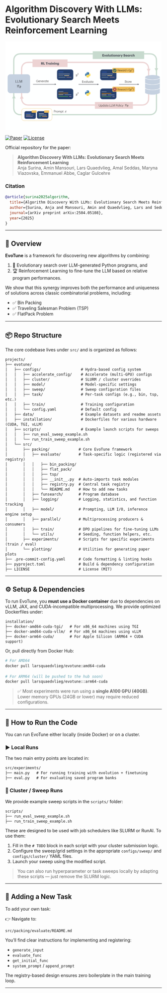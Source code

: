 # Algorithm Discovery With LLMs: Evolutionary Search Meets Reinforcement Learning

![Method Image](./data/readme/method-fig.png)

[![Paper](https://img.shields.io/badge/Paper-arXiv%20preprint-b31b1b.svg)](https://arxiv.org/abs/2504.05108)
[![License](https://img.shields.io/github/license/CLAIRE-Labo/EvoTune)](./LICENSE)

Official repository for the paper:

> **Algorithm Discovery With LLMs: Evolutionary Search Meets Reinforcement Learning**  
> Anja Surina, Amin Mansouri, Lars Quaedvlieg, Amal Seddas, Maryna Viazovska, Emmanuel Abbe, Caglar Gulcehre

### Citation
```bibtex
@article{surina2025algorithm,
  title={Algorithm Discovery With LLMs: Evolutionary Search Meets Reinforcement Learning},
  author={Surina, Anja and Mansouri, Amin and Quaedvlieg, Lars and Seddas, Amal and Viazovska, Maryna and Abbe, Emmanuel and Gulcehre, Caglar},
  journal={arXiv preprint arXiv:2504.05108},
  year={2025}
}
```

---

## 🧠 Overview

**EvoTune** is a framework for discovering new algorithms by combining:

1. 🧬 Evolutionary search over LLM-generated Python programs, and
2. 🏆 Reinforcement Learning to fine-tune the LLM based on relative program performances.

We show that this synergy improves both the performance and uniqueness of solutions across classic combinatorial problems, including:
- ✅ Bin Packing
- ✅ Traveling Salesman Problem (TSP)
- ✅ FlatPack Problem

---

## 📦 Repo Structure

The core codebase lives under ```src/``` and is organized as follows:

```plaintext
projects/
├── evotune/
│   ├── configs/                  # Hydra-based config system
│   │   ├── accelerate_config/    # Accelerate (multi-GPU) configs
│   │   ├── cluster/              # SLURM / cluster overrides
│   │   ├── model/                # Model-specific settings
│   │   ├── sweep/                # Sweep configuration files
│   │   ├── task/                 # Per-task configs (e.g., bin, tsp, etc.)
│   │   ├── train/                # Training configuration
│   │   └── config.yaml           # Default config
│   ├── data/                     # Example datasets and readme assets
│   ├── installation/             # Dockerfiles for various hardware (CUDA, TGI, vLLM)
│   ├── scripts/                  # Example launch scripts for sweeps
│   │   ├── run_eval_sweep_example.sh
│   │   └── run_train_sweep_example.sh
│   └── src/
│       ├── packing/             # Core EvoTune framework
│       │   ├── evaluate/        # Task-specific logic (registered via registry)
│       │   │   ├── bin_packing/
│       │   │   ├── flat_pack/
│       │   │   ├── tsp/
│       │   │   ├── __init__.py  # Auto-imports task modules
│       │   │   ├── registry.py  # Central task registry
│       │   │   └── README.md    # How to add new tasks
│       │   ├── funsearch/       # Program database
│       │   ├── logging/         # Logging, statistics, and function tracking
│       │   ├── model/           # Prompting, LLM I/O, inference engine setup
│       │   ├── parallel/        # Multiprocessing producers & consumers
│       │   ├── train/           # DPO pipelines for fine-tuning LLMs
│       │   └── utils/           # Seeding, function helpers, etc.
│       ├── experiments/         # Scripts for specific experiments (train / eval)
│       └── plotting/            # Utilities for generating paper plots
├── .pre-commit-config.yaml      # Code formatting & linting hooks
├── pyproject.toml               # Build & dependency configuration
├── LICENSE                      # License (MIT)
```

---

## ⚙️ Setup & Dependencies

To run EvoTune, you **must use a Docker container** due to dependencies on vLLM, JAX, and CUDA-incompatible multiprocessing. We provide optimized Dockerfiles under:

```plaintext
installation/
├── docker-amd64-cuda-tgi/   # For x86_64 machines using TGI
├── docker-amd64-cuda-vllm/  # For x86_64 machines using vLLM
├── docker-arm64-cuda/       # For Apple Silicon (ARM64 + CUDA support)
```

Or, pull directly from Docker Hub:

```bash
# For AMD64
docker pull larsquaedvlieg/evotune:amd64-cuda

# For ARM64 (will be pushed to the hub soon)
docker pull larsquaedvlieg/evotune::arm64-cuda
```

> ✅ Most experiments were run using a **single A100 GPU (40GB)**. Lower memory GPUs (24GB or lower) may require reduced configurations.

---

## 🚀 How to Run the Code

You can run EvoTune either locally (inside Docker) or on a cluster.

### ▶️ Local Runs

The two main entry points are located in:

```plaintext
src/experiments/
├── main.py   # For running training with evolution + finetuning
├── eval.py   # For evaluating saved program banks
```

### 📡 Cluster / Sweep Runs

We provide example sweep scripts in the ```scripts/``` folder:

```plaintext
scripts/
├── run_eval_sweep_example.sh
├── run_train_sweep_example.sh
```

These are designed to be used with job schedulers like SLURM or RunAI. To use them:

1. Fill in the ```# TODO``` block in each script with your cluster submission logic.
2. Configure the sweep/grid settings in the appropriate ```configs/sweep/``` and ```configs/cluster/``` YAML files.
3. Launch your sweep using the modified script.

> You can also run hyperparameter or task sweeps locally by adapting these scripts — just remove the SLURM logic.

---

## 🧱 Adding a New Task

To add your own task:

👉 Navigate to:

```src/packing/evaluate/README.md```

You’ll find clear instructions for implementing and registering:

- ```generate_input```
- ```evaluate_func```
- ```get_initial_func```
- ```system_prompt``` / ```append_prompt```

The registry-based design ensures zero boilerplate in the main training loop.

---